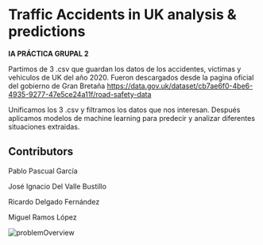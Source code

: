 # Traffic Accidents in UK analysis & predictions

**IA PRÁCTICA GRUPAL 2**

Partimos de 3 .csv que guardan los datos de los accidentes, victimas y vehiculos de UK del año 2020. Fueron descargados desde la pagina oficial del gobierno de Gran Bretaña
 https://data.gov.uk/dataset/cb7ae6f0-4be6-4935-9277-47e5ce24a11f/road-safety-data

Unificamos los 3 .csv y filtramos los datos que nos interesan. Después aplicamos modelos de machine learning
para predecir y analizar diferentes situaciones extraidas. 

## Contributors

Pablo Pascual García

José Ignacio Del Valle Bustillo

Ricardo Delgado Fernández

Miguel Ramos López

![problemOverview](https://user-images.githubusercontent.com/71699683/143074111-fe2aa5af-daac-42d5-b003-809e59e4b6ff.jpg)

